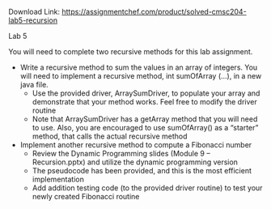 Download Link: https://assignmentchef.com/product/solved-cmsc204-lab5-recursion
<br>



Lab 5

You will need to complete two recursive methods for this lab assignment.

<ul>

 <li>Write a recursive method to sum the values in an array of integers. You will need to implement a recursive method, int sumOfArray (…), in a new java file.

  <ul>

   <li>Use the provided driver, ArraySumDriver, to populate your array and demonstrate that your method works. Feel free to modify the driver routine</li>

   <li>Note that ArraySumDriver has a getArray method that you will need to use. Also, you are encouraged to use sumOfArray() as a “starter” method, that calls the actual recursive method</li>

  </ul></li>

 <li>Implement another recursive method to compute a Fibonacci number

  <ul>

   <li>Review the Dynamic Programming slides (Module 9 – Recursion.pptx) and utilize the dynamic programming version</li>

   <li>The pseudocode has been provided, and this is the most efficient implementation</li>

   <li>Add addition testing code (to the provided driver routine) to test your newly created Fibonacci routine</li>

  </ul></li>

</ul>